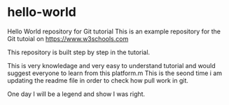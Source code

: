 # hello-world
Hello World repository for Git tutorial
This is an example repository for the Git tutoial on https://www.w3schools.com

This repository is built step by step in the tutorial.

This is very knowledage and very easy to understand tutorial and would suggest everyone to learn from this platform.m
This is the seond time i am updating the readme file in order to check how pull work in git.

One day I will be a legend and show I was right.
